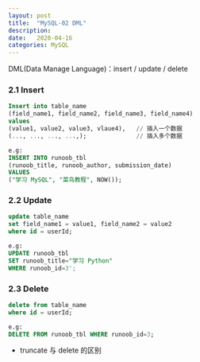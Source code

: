 ```yaml
---
layout: post
title:  "MySQL-02 DML"
description: 
date:   2020-04-16
categories: MySQL
---
```

DML(Data Manage Language)：insert / update / delete

### 2.1 Insert

```sql
Insert into table_name
(field_name1, field_name2, field_name3, field_name4)
values
(value1, value2, value3, vlaue4),   // 插入一个数据
(..., ..., ..., ...,);              // 插入多个数据

e.g:
INSERT INTO runoob_tbl
(runoob_title, runoob_author, submission_date)
VALUES
("学习 MySQL", "菜鸟教程", NOW());
```


### 2.2 Update

```sql
update table_name
set field_name1 = value1, field_name2 = value2
where id = userId;

e.g:
UPDATE runoob_tbl
SET runoob_title="学习 Python"
WHERE runoob_id=3';
```


### 2.3 Delete

```sql
delete from table_name
where id = userId;

e.g:
DELETE FROM runoob_tbl WHERE runoob_id=3;
```

- truncate 与 delete 的区别